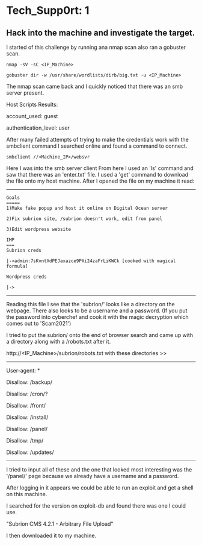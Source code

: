# Tech_Supp0rt: 1

## Hack into the machine and investigate the target.

I started of this challenge by running ana nmap scan also ran a gobuster scan.
```
nmap -sV -sC <IP_Machine>
```
```
gobuster dir -w /usr/share/wordlists/dirb/big.txt -u <IP_Machine>
```
The nmap scan came back and I quickly noticed that there was an smb server present.

Host Scripts Results:

account_used: guest

authentication_level: user

After many failed attempts of trying to make the credentials work with 
the smbclient command I searched online and found a command to connect.

```
smbclient //<Machine_IP>/websvr
```

Here I was into the smb server client
From here I used an 'ls' command and saw that there was an 'enter.txt' file.
I used a 'get' command to download the file onto my host machine.
After I opened the file on my machine it read:
______________________________________________________________________
```
Goals
=====
1)Make fake popup and host it online on Digital Ocean server

2)Fix subrion site, /subrion doesn't work, edit from panel

3)Edit wordpress website

IMP
===
Subrion creds

|->admin:7sKvntXdPEJaxazce9PXi24zaFrLiKWCk [cooked with magical formula]

Wordpress creds

|->
```
_______________________________________________________________________

Reading this file I see that the 'subrion/' looks like a directory on the webpage. 
There also looks to be a username and a password. (If you put the password into
cyberchef and cook it with the magic decryption which comes out to 'Scam2021')

I tried to put the subrion/ onto the end of browser search and came 
up with a directory along with a /robots.txt after it.

http://<IP_Machine>/subrion/robots.txt
with these directories >> 
______________________________________________________________________
User-agent: *

Disallow: /backup/

Disallow: /cron/?

Disallow: /front/

Disallow: /install/

Disallow: /panel/

Disallow: /tmp/

Disallow: /updates/
_________________________________________________________________________

I tried to input all of these and the one that looked most interesting
was the '/panel/' page because we already have a username and a password.

After logging in it appears we could be able to run an exploit and get a shell on this machine.

I searched for the version on exploit-db and found there was one I could use.

"Subrion CMS 4.2.1 - Arbitrary File Upload"

I then downloaded it to my machine.


